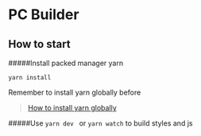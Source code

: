 # PC Builder

## How to start

#####Install packed manager yarn

`yarn install`


Remember to install yarn globally before

>[How to install yarn globally](https://yarnpkg.com/en/docs/install#windows-stable)


#####Use `yarn dev ` or `yarn watch`
to build styles and js
